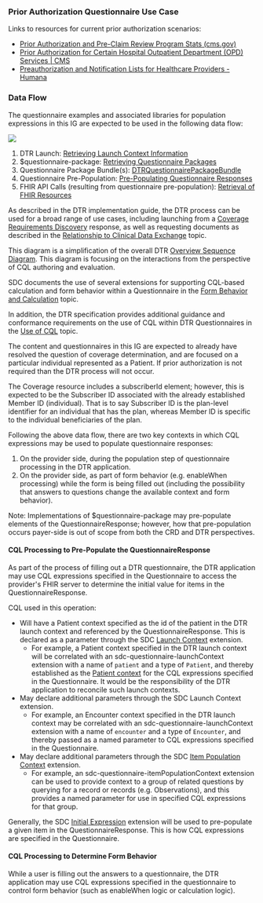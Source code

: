 ### Prior Authorization Questionnaire Use Case

Links to resources for current prior authorization scenarios:

* [Prior Authorization and Pre-Claim Review Program Stats (cms.gov)](https://www.cms.gov/files/document/prior-authorization-and-pre-claim-review-program-statistics.pdf)
* [Prior Authorization for Certain Hospital Outpatient Department (OPD) Services \| CMS](https://www.cms.gov/data-research/monitoring-programs/medicare-fee-service-compliance-programs/prior-authorization-and-pre-claim-review-initiatives/prior-authorization-certain-hospital-outpatient-department-opd-services)
* [Preauthorization and Notification Lists for Healthcare Providers - Humana](https://provider.humana.com/coverage-claims/prior-authorizations/prior-authorization-lists)

### Data Flow

The questionnaire examples and associated libraries for population expressions in this IG are expected to be used in the following data flow:

<div>
<img src="dtr-data-flow.svg"/>
</div>

1. DTR Launch: [Retrieving Launch Context Information](https://build.fhir.org/ig/HL7/davinci-dtr/specification.html#retrieving-launch-context-information)
2. $questionnaire-package: [Retrieving Questionnaire Packages](https://build.fhir.org/ig/HL7/davinci-dtr/specification.html#retrieving-questionnaire-packages)
3. Questionnaire Package Bundle(s): [DTRQuestionnairePackageBundle](https://build.fhir.org/ig/HL7/davinci-dtr/StructureDefinition-DTR-QPackageBundle.html)
4. Questionnaire Pre-Population: [Pre-Populating Questionnaire Responses](https://build.fhir.org/ig/HL7/davinci-dtr/specification.html#pre-populating-questionnaireresponses)
5. FHIR API Calls (resulting from questionnaire pre-population): [Retrieval of FHIR Resources](https://build.fhir.org/ig/HL7/davinci-dtr/specification.html#retrieval-of-patient-fhir-resources-to-supply-to-cql-execution-engine)

As described in the DTR implementation guide, the DTR process can be used for a broad range of use cases, including launching from a <a href="https://build.fhir.org/ig/HL7/davinci-dtr/usecases.html#relation-to-coverage-requirements-discovery-crd">Coverage Requirements Discovery</a> response, as well as requesting documents as described in the <a href="https://build.fhir.org/ig/HL7/davinci-dtr/usecases.html#relation-to-clinical-data-exchange-cdex">Relationship to Clinical Data Exchange</a> topic.

This diagram is a simplification of the overall DTR <a href="https://build.fhir.org/ig/HL7/davinci-dtr/specification.html#overview">Overview Sequence Diagram</a>. This diagram is focusing on the interactions from the perspective of CQL authoring and evaluation.

SDC documents the use of several extensions for supporting CQL-based calculation and form behavior within a Questionnaire in the <a href="https://hl7.org/fhir/uv/sdc/STU3/behavior.html#calculations">Form Behavior and Calculation</a> topic.

In addition, the DTR specification provides additional guidance and conformance requirements on the use of CQL within DTR Questionnaires in the <a href="https://build.fhir.org/ig/HL7/davinci-dtr/specification.html#use-of-cql">Use of CQL</a> topic.

The content and questionnaires in this IG are expected to already have resolved the question of coverage determination, and are focused on a particular individual represented as a Patient. If prior authorization is not required than the DTR process will not occur.

The Coverage resource includes a subscriberId element; however, this is expected to be the Subscriber ID associated with the already established Member ID (individual). That is to say Subscriber ID is the plan-level identifier for an individual that has the plan, whereas Member ID is specific to the individual beneficiaries of the plan.

Following the above data flow, there are two key contexts in which CQL expressions may be used to populate questionnaire responses:

1. On the provider side, during the population step of questionnaire processing in the DTR application.
2. On the provider side, as part of form behavior (e.g. enableWhen processing) while the form is being filled out (including the possibility that answers to questions change the available context and form behavior).
  
Note: Implementations of $questionnaire-package may pre-populate elements of the QuestionnaireResponse; however, how that pre-population occurs payer-side is out of scope from both the CRD and DTR perspectives.

#### CQL Processing to Pre-Populate the QuestionnaireResponse

As part of the process of filling out a DTR questionnaire, the DTR application may use CQL expressions specified in the Questionnaire to access the provider's FHIR server to determine the initial value for items in the QuestionnaireResponse.

CQL used in this operation:

* Will have a Patient context specified as the id of the patient in the DTR launch context and referenced by the QuestionnaireResponse. This is declared as a parameter through the SDC <a href="https://hl7.org/fhir/uv/sdc/StructureDefinition-sdc-questionnaire-launchContext.html">Launch Context</a> extension.
    * For example, a Patient context specified in the DTR launch context will be correlated with an sdc-questionnaire-launchContext extension with a name of <code>patient</code> and a type of <code>Patient</code>, and thereby established as the <a href="https://cql.hl7.org/02-authorsguide.html#context">Patient context</a> for the CQL expressions specified in the Questionnaire. It would be the responsibility of the DTR application to reconcile such launch contexts.
* May declare additional parameters through the SDC Launch Context extension.
    * For example, an Encounter context specified in the DTR launch context may be correlated with an sdc-questionnaire-launchContext extension with a name of <code>encounter</code> and a type of <code>Encounter</code>, and thereby passed as a named parameter to CQL expressions specified in the Questionnaire.
* May declare additional parameters through the SDC <a href="https://hl7.org/fhir/uv/sdc/StructureDefinition-sdc-questionnaire-itemPopulationContext.html">Item Population Context</a> extension.
    * For example, an sdc-questionnaire-itemPopulationContext extension can be used to provide context to a group of related questions by querying for a record or records (e.g. Observations), and this provides a named parameter for use in specified CQL expressions for that group.

Generally, the SDC <a href="https://hl7.org/fhir/uv/sdc/StructureDefinition-sdc-questionnaire-initialExpression.html">Initial Expression</a> extension will be used to pre-populate a given item in the QuestionnaireResponse. This is how CQL expressions are specified in the Questionnaire.

#### CQL Processing to Determine Form Behavior

While a user is filling out the answers to a questionnaire, the DTR application may use CQL expressions specified in the questionnaire to control form behavior (such as enableWhen logic or calculation logic).

